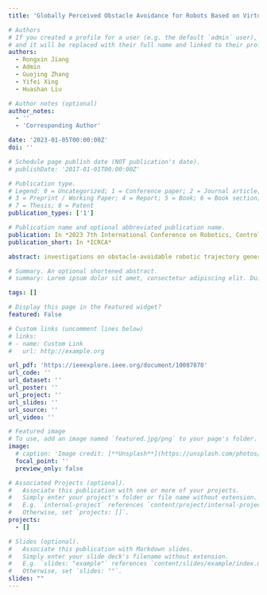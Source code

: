 ```yaml
---
title: 'Globally Perceived Obstacle Avoidance for Robots Based on Virtual Twin and Deep Reinforcement Learning'

# Authors
# If you created a profile for a user (e.g. the default `admin` user), write the username (folder name) here
# and it will be replaced with their full name and linked to their profile.
authors:
  - Rongxin Jiang
  - Admin
  - Guojing Zhang
  - Yifei Xing
  - Huashan Liu

# Author notes (optional)
author_notes:
  - ''
  - 'Corresponding Author'

date: '2023-01-05T00:00:00Z'
doi: ''

# Schedule page publish date (NOT publication's date).
# publishDate: '2017-01-01T00:00:00Z'

# Publication type.
# Legend: 0 = Uncategorized; 1 = Conference paper; 2 = Journal article;
# 3 = Preprint / Working Paper; 4 = Report; 5 = Book; 6 = Book section;
# 7 = Thesis; 8 = Patent
publication_types: ['1']

# Publication name and optional abbreviated publication name.
publication: In *2023 7th International Conference on Robotics, Control and Automation (ICRCA)*
publication_short: In *ICRCA*

abstract: investigations on obstacle-avoidable robotic trajectory generation is of great significance to the secure production of ordinary machinery factories, which allows robots to work in complex environments. However, conventional collision-free trajectory generation is highly dependent on manual analysis of the environment, making the trajectory generation extremely dedicated. To solve this problem, a more intelligent obstacle-avoidable trajectory generation method based on deep reinforcement learning that can globally perceive obstacle's information and automatically generate trajectories without inverse kinematics is proposed in this paper, where a virtual system corresponding to the physical robot platform is constructed for policy learning motivated by the concept of virtual twin, and an obstacle-avoidable reward with a global perception capability is proposed. Experimental results have verified the superior performance of the proposed method.

# Summary. An optional shortened abstract.
# summary: Lorem ipsum dolor sit amet, consectetur adipiscing elit. Duis posuere tellus ac convallis placerat. Proin tincidunt magna sed ex sollicitudin condimentum.

tags: []

# Display this page in the Featured widget?
featured: False

# Custom links (uncomment lines below)
# links:
# - name: Custom Link
#   url: http://example.org

url_pdf: 'https://ieeexplore.ieee.org/document/10087870'
url_code: ''
url_dataset: ''
url_poster: ''
url_project: ''
url_slides: ''
url_source: ''
url_video: ''

# Featured image
# To use, add an image named `featured.jpg/png` to your page's folder.
image:
  # caption: 'Image credit: [**Unsplash**](https://unsplash.com/photos/pLCdAaMFLTE)'
  focal_point: ''
  preview_only: false

# Associated Projects (optional).
#   Associate this publication with one or more of your projects.
#   Simply enter your project's folder or file name without extension.
#   E.g. `internal-project` references `content/project/internal-project/index.md`.
#   Otherwise, set `projects: []`.
projects:
  - []

# Slides (optional).
#   Associate this publication with Markdown slides.
#   Simply enter your slide deck's filename without extension.
#   E.g. `slides: "example"` references `content/slides/example/index.md`.
#   Otherwise, set `slides: ""`.
slides: ""
---
```


